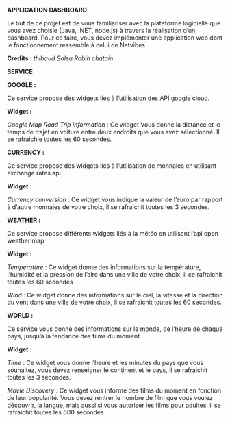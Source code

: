 __APPLICATION DASHBOARD__

Le but de ce projet est de vous familiariser avec la plateforme logicielle que vous avez choisie (Java, .NET, node.js) à travers la réalisation d’un dashboard.
Pour ce faire, vous devez implémenter une application web dont le fonctionnement ressemble à celui de Netvibes

__Credits :__ *thibaud Salsa Robin chatain*

__SERVICE__

__GOOGLE :__ 

Ce service propose des widgets liés à l’utilisation des API google cloud. 

__Widget :__ 

*Google Map Road Trip information* : Ce widget Vous donne la distance et le temps de trajet en voiture entre deux endroits que vous avez sélectionné. Il se rafraichie toutes les 60 secondes.  
 
__CURRENCY :__

Ce service propose des widgets liés à l’utilisation de monnaies en utilisant exchange rates api. 

__Widget :__ 

*Currency conversion* : Ce widget vous indique la valeur de l’euro par rapport à d’autre monnaies de votre choix, il se rafraichit toutes les 3 secondes. 
 
__WEATHER :__ 

Ce service propose différents widgets liés à la météo en utilisant l’api open weather map 

__Widget :__

*Temperature* : Ce widget donne des informations sur la température, l’humidité et la pression de l’aire dans une ville de votre choix, il ce rafraichit toutes les 60 secondes 

*Wind* : Ce widget donne des informations sur le ciel, la vitesse et la direction du vent dans une ville de votre choix, il se rafraichit toutes les 60 secondes.

__WORLD :__

Ce service vous donne des informations sur le monde, de l’heure de chaque pays, jusqu’à la tendance des films du moment. 

__Widget :__ 

*Time* : Ce widget vous donne l’heure et les minutes du pays que vous souhaitez, vous devez renseigner le continent et le pays, il se rafraichit toutes les 3 secondes. 

*Movie Discovery* : Ce widget vous informe des films du moment en fonction de leur popularité. Vous devez rentrer le nombre de film que vous voulez découvrir, la langue, mais aussi si vous autoriser les films pour adultes, il se rafraichit toutes les 600 secondes  